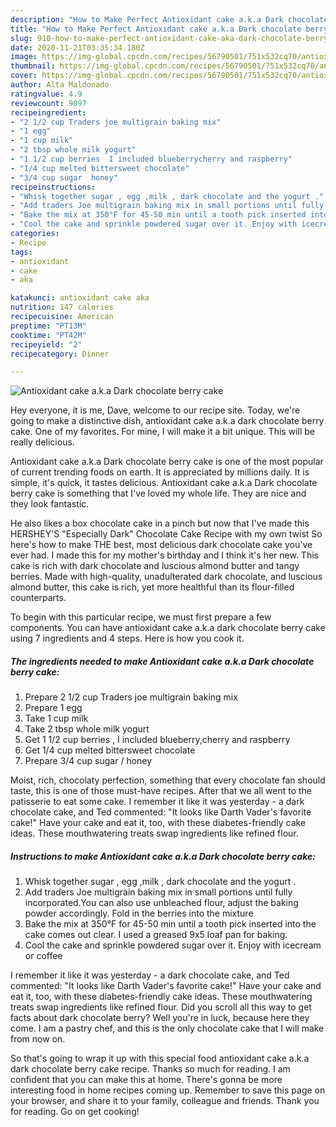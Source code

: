 ```yaml
---
description: "How to Make Perfect Antioxidant cake a.k.a Dark chocolate berry cake"
title: "How to Make Perfect Antioxidant cake a.k.a Dark chocolate berry cake"
slug: 910-how-to-make-perfect-antioxidant-cake-aka-dark-chocolate-berry-cake
date: 2020-11-21T03:35:34.180Z
image: https://img-global.cpcdn.com/recipes/56790501/751x532cq70/antioxidant-cake-aka-dark-chocolate-berry-cake-recipe-main-photo.jpg
thumbnail: https://img-global.cpcdn.com/recipes/56790501/751x532cq70/antioxidant-cake-aka-dark-chocolate-berry-cake-recipe-main-photo.jpg
cover: https://img-global.cpcdn.com/recipes/56790501/751x532cq70/antioxidant-cake-aka-dark-chocolate-berry-cake-recipe-main-photo.jpg
author: Alta Maldonado
ratingvalue: 4.9
reviewcount: 9097
recipeingredient:
- "2 1/2 cup Traders joe multigrain baking mix"
- "1 egg"
- "1 cup milk"
- "2 tbsp whole milk yogurt"
- "1 1/2 cup berries  I included blueberrycherry and raspberry"
- "1/4 cup melted bittersweet chocolate"
- "3/4 cup sugar  honey"
recipeinstructions:
- "Whisk together sugar , egg ,milk , dark chocolate and the yogurt ."
- "Add traders Joe multigrain baking mix in small portions until fully incorporated.You can also use unbleached flour, adjust the baking powder accordingly. Fold in the berries into the mixture"
- "Bake the mix at 350°F for 45-50 min until a tooth pick inserted into the cake comes out clear. I used a greased 9x5 loaf pan for baking."
- "Cool the cake and sprinkle powdered sugar over it. Enjoy with icecream or coffee"
categories:
- Recipe
tags:
- antioxidant
- cake
- aka

katakunci: antioxidant cake aka 
nutrition: 147 calories
recipecuisine: American
preptime: "PT13M"
cooktime: "PT42M"
recipeyield: "2"
recipecategory: Dinner

---
```



![Antioxidant cake a.k.a Dark chocolate berry cake](https://img-global.cpcdn.com/recipes/56790501/751x532cq70/antioxidant-cake-aka-dark-chocolate-berry-cake-recipe-main-photo.jpg)

Hey everyone, it is me, Dave, welcome to our recipe site. Today, we're going to make a distinctive dish, antioxidant cake a.k.a dark chocolate berry cake. One of my favorites. For mine, I will make it a bit unique. This will be really delicious.

Antioxidant cake a.k.a Dark chocolate berry cake is one of the most popular of current trending foods on earth. It is appreciated by millions daily. It is simple, it's quick, it tastes delicious. Antioxidant cake a.k.a Dark chocolate berry cake is something that I've loved my whole life. They are nice and they look fantastic.

He also likes a box chocolate cake in a pinch but now that I&#39;ve made this HERSHEY&#39;S &#34;Especially Dark&#34; Chocolate Cake Recipe with my own twist So here&#39;s how to make THE best, most delicious dark chocolate cake you&#39;ve ever had. I made this for my mother&#39;s birthday and I think it&#39;s her new. This cake is rich with dark chocolate and luscious almond butter and tangy berries. Made with high-quality, unadulterated dark chocolate, and luscious almond butter, this cake is rich, yet more healthful than its flour-filled counterparts.


To begin with this particular recipe, we must first prepare a few components. You can have antioxidant cake a.k.a dark chocolate berry cake using 7 ingredients and 4 steps. Here is how you cook it.

<!--inarticleads1-->

##### The ingredients needed to make Antioxidant cake a.k.a Dark chocolate berry cake:

1. Prepare 2 1/2 cup Traders joe multigrain baking mix
1. Prepare 1 egg
1. Take 1 cup milk
1. Take 2 tbsp whole milk yogurt
1. Get 1 1/2 cup berries , I included blueberry,cherry and raspberry
1. Get 1/4 cup melted bittersweet chocolate
1. Prepare 3/4 cup sugar / honey


Moist, rich, chocolaty perfection, something that every chocolate fan should taste, this is one of those must-have recipes. After that we all went to the patisserie to eat some cake. I remember it like it was yesterday - a dark chocolate cake, and Ted commented: &#34;It looks like Darth Vader&#39;s favorite cake!&#34; Have your cake and eat it, too, with these diabetes-friendly cake ideas. These mouthwatering treats swap ingredients like refined flour. 

<!--inarticleads2-->

##### Instructions to make Antioxidant cake a.k.a Dark chocolate berry cake:

1. Whisk together sugar , egg ,milk , dark chocolate and the yogurt .
1. Add traders Joe multigrain baking mix in small portions until fully incorporated.You can also use unbleached flour, adjust the baking powder accordingly. Fold in the berries into the mixture
1. Bake the mix at 350°F for 45-50 min until a tooth pick inserted into the cake comes out clear. I used a greased 9x5 loaf pan for baking.
1. Cool the cake and sprinkle powdered sugar over it. Enjoy with icecream or coffee


I remember it like it was yesterday - a dark chocolate cake, and Ted commented: &#34;It looks like Darth Vader&#39;s favorite cake!&#34; Have your cake and eat it, too, with these diabetes-friendly cake ideas. These mouthwatering treats swap ingredients like refined flour. Did you scroll all this way to get facts about dark chocolate berry? Well you&#39;re in luck, because here they come. I am a pastry chef, and this is the only chocolate cake that I will make from now on. 

So that's going to wrap it up with this special food antioxidant cake a.k.a dark chocolate berry cake recipe. Thanks so much for reading. I am confident that you can make this at home. There's gonna be more interesting food in home recipes coming up. Remember to save this page on your browser, and share it to your family, colleague and friends. Thank you for reading. Go on get cooking!
